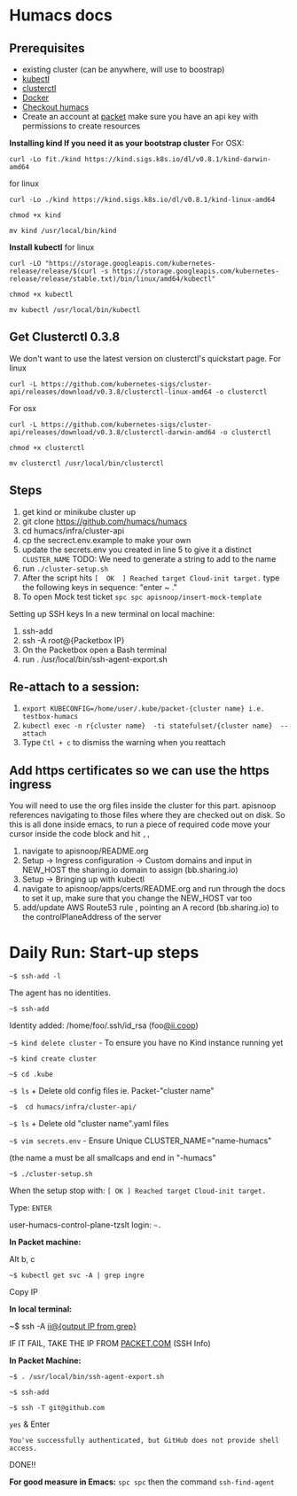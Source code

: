 # Humacs docs
## Prerequisites
- existing cluster (can be anywhere, will use to boostrap)
- [kubectl](https://kubernetes.io/docs/tasks/tools/install-kubectl/)
- [clusterctl](https://cluster-api.sigs.k8s.io/user/quick-start.html)
- [Docker](https://docs.docker.com/engine/install/ubuntu/)
- [Checkout humacs](https://github.com/humacs/humacs)
- Create an account at [packet](https://app.packet.net/) make sure you have an api key with permissions to create resources 

**Installing kind If you need it as your bootstrap cluster**
For OSX:
```shell=
curl -Lo fit./kind https://kind.sigs.k8s.io/dl/v0.8.1/kind-darwin-amd64
```
for linux
``` shell
curl -Lo ./kind https://kind.sigs.k8s.io/dl/v0.8.1/kind-linux-amd64
```

```shell
chmod +x kind
```

```shell
mv kind /usr/local/bin/kind
```

**Install kubectl**
for linux
``` shell
curl -LO "https://storage.googleapis.com/kubernetes-release/release/$(curl -s https://storage.googleapis.com/kubernetes-release/release/stable.txt)/bin/linux/amd64/kubectl"
```

```shell
chmod +x kubectl
```

```shell
mv kubectl /usr/local/bin/kubectl
```


## Get Clusterctl 0.3.8
We don't want to use the latest version on clusterctl's quickstart page.
For linux
```shell
curl -L https://github.com/kubernetes-sigs/cluster-api/releases/download/v0.3.8/clusterctl-linux-amd64 -o clusterctl
```
For osx
``` shell 
curl -L https://github.com/kubernetes-sigs/cluster-api/releases/download/v0.3.8/clusterctl-darwin-amd64 -o clusterctl
```

```shell
chmod +x clusterctl
```

```shell
mv clusterctl /usr/local/bin/clusterctl
```


## Steps
1) get kind or minikube cluster up
2) git clone https://github.com/humacs/humacs
3) cd humacs/infra/cluster-api
4) cp the secrect.env.example to make your own
5) update the secrets.env you created in line 5 to give it a distinct  `CLUSTER_NAME`
TODO: We need to generate a string to add to the name 
7) run `./cluster-setup.sh`
8) After the script hits  `[  OK  ] Reached target Cloud-init target.` type the following keys in sequence: "enter ~ ."
9) To open Mock test ticket `spc spc apisnoop/insert-mock-template`

Setting up SSH keys
In a new terminal on local machine:
1. ssh-add
2. ssh -A root@{Packetbox IP}
3. On the Packetbox open a Bash terminal
4. run . /usr/local/bin/ssh-agent-export.sh



## Re-attach to a session:
1. `export KUBECONFIG=/home/user/.kube/packet-{cluster name} i.e. testbox-humacs`
2. `kubectl exec -n r{cluster name}  -ti statefulset/{cluster name}  -- attach`
3. Type `Ctl + c` to dismiss the warning when you reattach 

## Add https certificates so we can use the https ingress
You will need to use the org files inside the cluster for this part. apisnoop references navigating to those files where they are checked out on disk. So this is all done inside emacs, to run a piece of required code move your cursor inside the code block and hit `,,`

1) navigate to apisnoop/README.org
2) Setup -> Ingress configuration -> Custom domains and input in NEW_HOST the sharing.io domain to assign (bb.sharing.io)
3) Setup -> Bringing up with kubectl
4) navigate to apisnoop/apps/certs/README.org and run through the docs to set it up, make sure that you change the NEW_HOST var too
5) add/update AWS Route53 rule , pointing an A record (bb.sharing.io) to the controlPlaneAddress of the server


# Daily Run: Start-up steps

`~$ ssh-add -l`

The agent has no identities.

`~$ ssh-add`

Identity added: /home/foo/.ssh/id_rsa (foo[@ii.coop](mailto:foo@ii.coop))

`~$ kind delete cluster` - To ensure you have no Kind instance running yet

`~$ kind create cluster` 

`~$ cd .kube`

`~$ ls`  + Delete old config files ie. Packet-"cluster name"

`~$  cd humacs/infra/cluster-api/`

`~$ ls` + Delete old "cluster name".yaml files

`~$ vim secrets.env` - Ensure Unique CLUSTER_NAME="name-humacs" 

(the name a must be all smallcaps and end in "-humacs"

`~$ ./cluster-setup.sh`

When the setup stop with: `[ OK ] Reached target Cloud-init target.`

Type: `ENTER`

user-humacs-control-plane-tzslt login:  `~.`

**In Packet machine:**

Alt b, c

`~$ kubectl get svc -A | grep ingre`

Copy IP 

**In local terminal:**

~$ ssh -A [ii@{output IP from grep}](mailto:ii@139.178.89.28) 

 IF IT FAIL, TAKE THE IP FROM [PACKET.COM](http://packet.COM) (SSH Info)

**In Packet Machine:**

`~$ . /usr/local/bin/ssh-agent-export.sh`

`~$ ssh-add`

`~$ ssh -T git@github.com`

`yes` & Enter

`You've successfully authenticated, but GitHub does not provide shell access.`

DONE!!

**For good measure in Emacs:**
`spc spc` then the command `ssh-find-agent`



